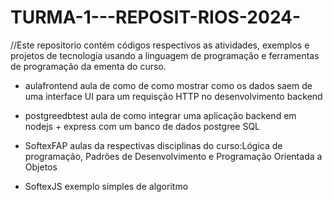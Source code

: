 # TURMA-1---REPOSIT-RIOS-2024-

//Este repositorio contém códigos respectivos as atividades, exemplos e projetos de tecnologia usando a linguagem de programação e ferramentas de programação da ementa do curso.

- aulafrontend
aula de como de como mostrar como os dados saem de uma interface UI para um requisção HTTP no desenvolvimento backend

- postgreedbtest
aula de como integrar uma aplicação backend em nodejs + express com um banco de dados postgree SQL

- SoftexFAP
aulas da respectivas disciplinas do curso:Lógica de programação, Padrões de Desenvolvimento e Programação Orientada a Objetos

- SoftexJS
exemplo simples de algoritmo
